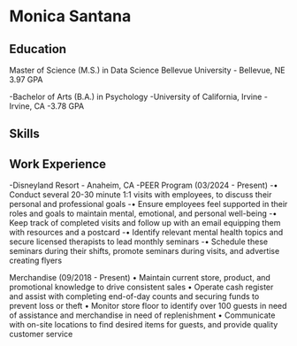 # Monica Santana
## Education
                                                        	                                       
Master of Science (M.S.) in Data Science
  Bellevue University - Bellevue, NE
    3.97 GPA
                                                                  	                                
-Bachelor of Arts (B.A.) in Psychology
-University of California, Irvine - Irvine, CA
-3.78 GPA

## Skills


## Work Experience

-Disneyland Resort - Anaheim, CA
-PEER Program                                                                                 (03/2024 - Present)
-•	Conduct several 20-30 minute 1:1 visits with employees, to discuss their personal and professional goals 
-•	Ensure employees feel supported in their roles and goals to maintain mental, emotional, and personal well-being
-•	Keep track of completed visits and follow up with an email equipping them with resources and a postcard 
-•	Identify relevant mental health topics and secure licensed therapists to lead monthly seminars
-• Schedule these seminars during their shifts, promote seminars during visits, and advertise creating flyers

Merchandise                                                                                  (09/2018 - Present)
•	Maintain current store, product, and promotional knowledge to drive consistent sales
•	Operate cash register and assist with completing end-of-day counts and securing funds to prevent loss or theft
•	Monitor store floor to identify over 100 guests in need of assistance and merchandise in need of replenishment
•	Communicate with on-site locations to find desired items for guests, and provide quality customer service




